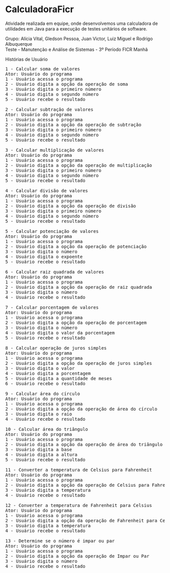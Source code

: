 # CalculadoraFicr
Atividade realizada em equipe, onde desenvolvemos uma calculadora de utilidades em Java para a execução de testes unitários de software.

Grupo: Alícia Vital, Gledson Pessoa, Juan Victor, Luiz Miguel e Rodrigo Albuquerque <br />
Teste - Manutenção e Análise de Sistemas - 3º Período FICR Manhã

Histórias de Usuário
<pre>
1 - Calcular soma de valores
Ator: Usuário do programa
1 - Usuário acessa o programa
2 - Usuário digita a opção da operação de soma
3 - Usuário digita o primeiro número
4 - Usuário digita o segundo número
5 - Usuário recebe o resultado

2 - Calcular subtração de valores
Ator: Usuário do programa
1 - Usuário acessa o programa
2 - Usuário digita a opção da operação de subtração
3 - Usuário digita o primeiro número
4 - Usuário digita o segundo número
5 - Usuário recebe o resultado

3 - Calcular multiplicação de valores
Ator: Usuário do programa
1 - Usuário acessa o programa
2 - Usuário digita a opção da operação de multiplicação
3 - Usuário digita o primeiro número
4 - Usuário digita o segundo número
5 - Usuário recebe o resultado

4 - Calcular divisão de valores
Ator: Usuário do programa
1 - Usuário acessa o programa
2 - Usuário digita a opção da operação de divisão
3 - Usuário digita o primeiro número
4 - Usuário digita o segundo número
5 - Usuário recebe o resultado

5 - Calcular potenciação de valores
Ator: Usuário do programa
1 - Usuário acessa o programa
2 - Usuário digita a opção da operação de potenciação
3 - Usuário digita o número
4 - Usuário digita o expoente
5 - Usuário recebe o resultado

6 - Calcular raiz quadrada de valores
Ator: Usuário do programa
1 - Usuário acessa o programa
2 - Usuário digita a opção da operação de raiz quadrada
3 - Usuário digita o número
4 - Usuário recebe o resultado

7 - Calcular porcentagem de valores
Ator: Usuário do programa
1 - Usuário acessa o programa
2 - Usuário digita a opção da operação de porcentagem
3 - Usuário digita o número
4 - Usuário digita o valor da porcentagem
5 - Usuário recebe o resultado

8 - Calcular operação de juros simples
Ator: Usuário do programa
1 - Usuário acessa o programa
2 - Usuário digita a opção da operação de juros simples
3 - Usuário digita o valor
4 - Usuário digita a porcentagem
5 - Usuário digita a quantidade de meses
6 - Usuário recebe o resultado

9 - Calcular área do círculo
Ator: Usuário do programa
1 - Usuário acessa o programa
2 - Usuário digita a opção da operação de área do círculo
3 - Usuário digita o raio
4 - Usuário recebe o resultado

10 - Calcular área do triângulo
Ator: Usuário do programa
1 - Usuário acessa o programa
2 - Usuário digita a opção da operação de área do triângulo
3 - Usuário digita a base
4 - Usuário digita a altura
5 - Usuário recebe o resultado

11 - Converter a temperatura de Celsius para Fahrenheit
Ator: Usuário do programa
1 - Usuário acessa o programa
2 - Usuário digita a opção da operação de Celsius para Fahrenheit
3 - Usuário digita a temperatura
4 - Usuário recebe o resultado

12 - Converter a temperatura de Fahrenheit para Celsius
Ator: Usuário do programa
1 - Usuário acessa o programa
2 - Usuário digita a opção da operação de Fahrenheit para Celsius
3 - Usuário digita a temperatura
4 - Usuário recebe o resultado

13 - Determine se o número é impar ou par
Ator: Usuário do programa
1 - Usuário acessa o programa
2 - Usuário digita a opção da operação de Impar ou Par
3 - Usuário digita o número
4 - Usuário recebe o resultado
  </pre>
